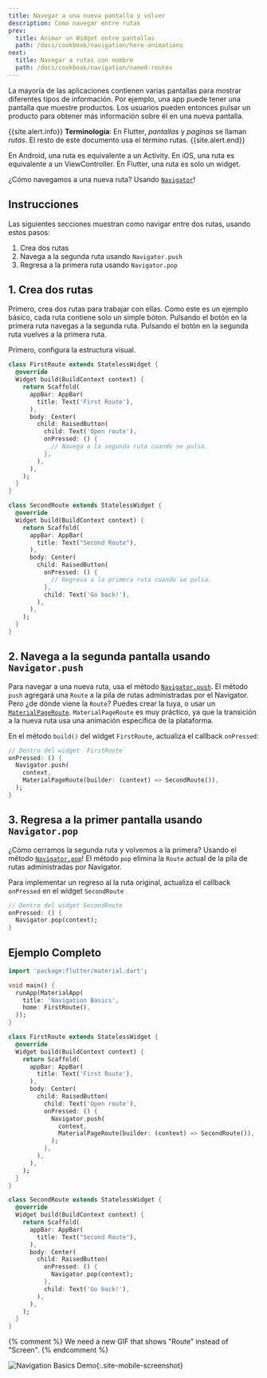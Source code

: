 ```yaml
---
title: Navegar a una nueva pantalla y volver
description: Como navegar entre rutas
prev:
  title: Animar un Widget entre pantallas
  path: /docs/cookbook/navigation/hero-animations
next:
  title: Navegar a rutas con nombre
  path: /docs/cookbook/navigation/named-routes
---
```


La mayoría de las aplicaciones contienen varias pantallas para mostrar diferentes tipos de 
información. Por ejemplo, una app puede tener una pantalla que muestre productos. Los usuarios 
pueden entonces pulsar un producto para obtener más información sobre él en una nueva pantalla.

{{site.alert.info}}
  **Terminología**: En Flutter, _pantallas_ y _paginas_ se llaman _rutas_.
  El resto de este documento usa el término rutas.
{{site.alert.end}}

En Android, una ruta es equivalente a un Activity. 
En iOS, una ruta es equivalente a un ViewController.
En Flutter, una ruta es solo un widget.

¿Cómo navegamos a una nueva ruta? Usando 
[`Navigator`]({{site.api}}/flutter/widgets/Navigator-class.html)!

## Instrucciones

Las siguientes secciones muestran como navigar entre dos rutas,
usando estos pasos:

  1. Crea dos rutas
  2. Navega a la segunda ruta usando `Navigator.push`
  3. Regresa a la primera ruta usando `Navigator.pop`

## 1.  Crea dos rutas

Primero, crea dos rutas para trabajar con ellas. Como este es un ejemplo básico,
cada ruta contiene solo un simple bóton. Pulsando el botón en la 
primera ruta navegas a la segunda ruta. Pulsando el botón en la 
segunda ruta vuelves a la primera ruta.

Primero, configura la estructura visual.

```dart
class FirstRoute extends StatelessWidget {
  @override
  Widget build(BuildContext context) {
    return Scaffold(
      appBar: AppBar(
        title: Text('First Route'),
      ),
      body: Center(
        child: RaisedButton(
          child: Text('Open route'),
          onPressed: () {
            // Navega a la segunda ruta cuando se pulsa.
          },
        ),
      ),
    );
  }
}

class SecondRoute extends StatelessWidget {
  @override
  Widget build(BuildContext context) {
    return Scaffold(
      appBar: AppBar(
        title: Text("Second Route"),
      ),
      body: Center(
        child: RaisedButton(
          onPressed: () {
            // Regresa a la primera ruta cuando se pulsa.
          },
          child: Text('Go back!'),
        ),
      ),
    );
  }
}
```

## 2. Navega a la segunda pantalla usando `Navigator.push`

Para navegar a una nueva ruta, usa el método 
[`Navigator.push`]({{site.api}}/flutter/widgets/Navigator/push.html). 
El método `push` agregará una `Route` a la pila de rutas administradas por 
el Navigator. Pero ¿de dónde viene la `Route`? 
Puedes crear la tuya, o usar un 
[`MaterialPageRoute`]({{site.api}}/flutter/material/MaterialPageRoute-class.html). 
`MaterialPageRoute` es muy práctico, ya que la transición a la 
nueva ruta usa una animación específica de la plataforma. 

En el método `build()` del widget `FirstRoute`, actualiza el 
callback `onPressed`:

<!-- skip -->
```dart
// Dentro del widget `FirstRoute`
onPressed: () {
  Navigator.push(
    context,
    MaterialPageRoute(builder: (context) => SecondRoute()),
  );
}
``` 

## 3. Regresa a la primer pantalla usando `Navigator.pop`

¿Cómo cerramos la segunda ruta y volvemos a la primera? Usando el método 
[`Navigator.pop`]({{site.api}}/flutter/widgets/Navigator/pop.html)! 
El método `pop` elimina la `Route` actual de 
la pila de rutas administradas por Navigator.

Para implementar un regreso al la ruta original, actualiza el callback 
`onPressed` en el widget `SecondRoute` 

<!-- skip -->
```dart
// Dentro del widget SecondRoute
onPressed: () {
  Navigator.pop(context);
}
```    

## Ejemplo Completo

```dart
import 'package:flutter/material.dart';

void main() {
  runApp(MaterialApp(
    title: 'Navigation Basics',
    home: FirstRoute(),
  ));
}

class FirstRoute extends StatelessWidget {
  @override
  Widget build(BuildContext context) {
    return Scaffold(
      appBar: AppBar(
        title: Text('First Route'),
      ),
      body: Center(
        child: RaisedButton(
          child: Text('Open route'),
          onPressed: () {
            Navigator.push(
              context,
              MaterialPageRoute(builder: (context) => SecondRoute()),
            );
          },
        ),
      ),
    );
  }
}

class SecondRoute extends StatelessWidget {
  @override
  Widget build(BuildContext context) {
    return Scaffold(
      appBar: AppBar(
        title: Text("Second Route"),
      ),
      body: Center(
        child: RaisedButton(
          onPressed: () {
            Navigator.pop(context);
          },
          child: Text('Go back!'),
        ),
      ),
    );
  }
}
```

{% comment %}
We need a new GIF that shows "Route" instead of "Screen".
{% endcomment %}

![Navigation Basics Demo](/images/cookbook/navigation-basics.gif){:.site-mobile-screenshot}
